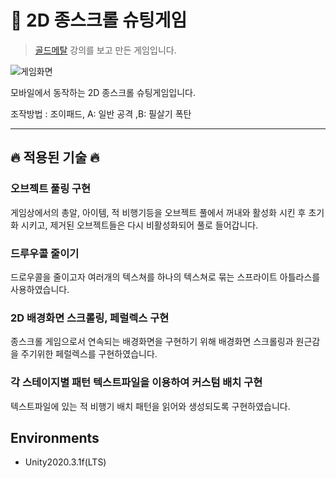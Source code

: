 # 🚀 2D 종스크롤 슈팅게임

> [골드메탈](https://www.youtube.com/watch?v=dnMVMBVpgYA) 강의를 보고 만든 게임입니다.

![게임화면](https://user-images.githubusercontent.com/67315288/118753414-e79bf280-b89f-11eb-9e06-7870d9b4f2dd.png)

모바일에서 동작하는 2D 종스크롤 슈팅게임입니다.

조작방법 : 조이패드, A: 일반 공격 ,B: 필살기 폭탄

---

## 🔥 적용된 기술 🔥

### 오브젝트 풀링 구현

게임상에서의 총알, 아이템, 적 비행기등을 오브젝트 풀에서 꺼내와 활성화 시킨 후 초기화 시키고, 제거된 오브젝트들은 다시 비활성화되어 풀로 들어갑니다.

### 드루우콜 줄이기

드로우콜을 줄이고자 여러개의 텍스쳐를 하나의 텍스쳐로 묶는 스프라이트 아틀라스를 사용하였습니다.

### 2D 배경화면 스크롤링, 페럴렉스 구현

종스크롤 게임으로서 연속되는 배경화면을 구현하기 위해 배경화면 스크롤링과 원근감을 주기위한 페럴렉스를 구현하였습니다.

### 각 스테이지별 패턴 텍스트파일을 이용하여 커스텀 배치 구현

텍스트파일에 있는 적 비행기 배치 패턴을 읽어와 생성되도록 구현하였습니다.

## Environments

- Unity2020.3.1f(LTS)
